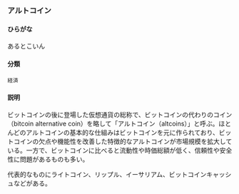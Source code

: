 <div style="display:none;">

## [あ行](securities-terms?id=あ行)

</div>

### アルトコイン

#### ひらがな

あるとこいん

#### 分類

`経済`

#### 説明

ビットコインの後に登場した仮想通貨の総称で、ビットコインの代わりのコイン（bitcoin alternative coin）を略して「アルトコイン（altcoins）」と呼ぶ。ほとんどのアルトコインの基本的な仕組みはビットコインを元に作られており、ビットコインの欠点や機能性を改善した特徴的なアルトコインが市場規模を拡大している。一方で、ビットコインに比べると流動性や時価総額が低く、信頼性や安全性に問題があるものも多い。
 
代表的なものにライトコイン、リップル、イーサリアム、ビットコインキャッシュなどがある。

<div style="display:none;">

## [か行](securities-terms?id=か行)
## [さ行](securities-terms?id=さ行)
## [た行](securities-terms?id=た行)
## [な行](securities-terms?id=な行)
## [は行](securities-terms?id=は行)
## [ま行](securities-terms?id=ま行)
## [や行](securities-terms?id=や行)
## [ら行](securities-terms?id=ら行)
## [わ行](securities-terms?id=わ行)
## [英数字・記号](securities-terms?id=英数字・記号)

</div>

